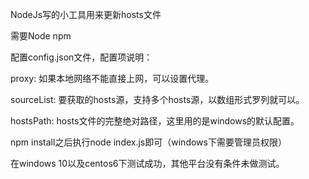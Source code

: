   
  NodeJs写的小工具用来更新hosts文件

  需要Node npm

  配置config.json文件，配置项说明：

  proxy: 如果本地网络不能直接上网，可以设置代理。

  sourceList: 要获取的hosts源，支持多个hosts源，以数组形式罗列就可以。

  hostsPath: hosts文件的完整绝对路径，这里用的是windows的默认配置。

  npm install之后执行node index.js即可（windows下需要管理员权限）

  在windows 10以及centos6下测试成功，其他平台没有条件未做测试。